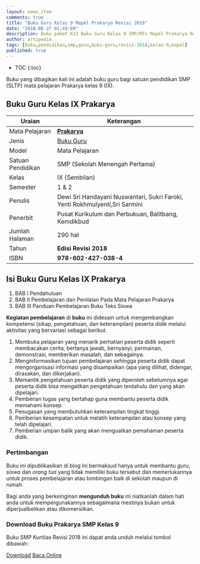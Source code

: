 ```yaml
---
layout: news_item
comments: true
title: "Buku Guru Kelas 9 Mapel Prakarya Revisi 2018"
date: "2018-08-27 01:49:09"
description: Buku paket K13 Buku Guru Kelas 9 SMP/MTs Mapel Prakarya Revisi 2018 sebagai referensi dalam pelaksanaan pembelajaran Prakarya SMP/MTs kelas IX.
author: artipedia
tags: [buku,pendidikan,smp,guru,buku-guru,revisi-2018,kelas-9,mapel]
published: true
---
```

* TOC
{:toc}

<script type="application/ld+json">
{
  "@context":"http://schema.org",
  "@type":"Book",
  "name" : "{{ page.title }}",
  "author": {
    "@type":"Person",
    "name":"Dewi Sri Handayani Nuswantari, Sukri Faroki, Yenti Rokhmulyenti,Sri Sarmini"},
  "url" : "{{ site.url }}{{ page.url }}",
  "workExample" : [{
    "@type": "Book",
    "isbn": "978-602-427-038-4",
    "bookEdition": "Revisi 2018",
    "bookFormat": "http://schema.org/Hardcover",
    "potentialAction":{
    "@type":"ReadAction",
    "target":
      {
        "@type":"EntryPoint",
        "urlTemplate":"{{ site.url }}{{ page.url }}",
        "actionPlatform":[
          "http://schema.org/DesktopWebPlatform",
          "http://schema.org/IOSPlatform",
          "http://schema.org/AndroidPlatform"
        ]
      }
      }
    }
    ]
    }
 
</script>

Buku yang dibagikan kali ini adalah buku guru bagi satuan pendidikan SMP (SLTP) mata pelajaran Prakarya kelas 9 (IX).

## Buku Guru Kelas IX Prakarya

|Uraian|Keterangan|
| --- | --- |
|Mata Pelajaran|<a href="/wiki/buku-guru-kelas-9-smp-mapel-prakarya-revisi-2018.html" title="Buku Guru Kelas 9 SMP/MTs Mapel Prakarya Revisi 2018"><strong>Prakarya</strong></a>|
|Jenis|<a href="/buku" title="Buku Guru" target="_blank">Buku Guru</a>|
|Model|Mata Pelajaran|
|Satuan Pendidikan|SMP (Sekolah Menengah Pertama)|
Kelas|IX (Sembilan)|
|Semester|1 & 2 |
Penulis|Dewi Sri Handayani Nuswantari, Sukri Faroki, Yenti Rokhmulyenti,Sri Sarmini|
|Penerbit|Pusat Kurikulum dan Perbukuan, Balitbang, Kemdikbud|
|Jumlah Halaman|290 hal|
|Tahun|<strong>Edisi Revisi 2018</strong>|
|ISBN|<strong>978-602-427-038-4</strong>|

## Isi Buku Guru Kelas IX Prakarya
1. BAB I Pendahuluan
2. BAB II Pembelajaran dan Penilaian Pada Mata Pelajaran Prakarya
3. BAB III Panduan Pembelajaran Buku Teks Siswa

<b>Kegiatan pembelajaran</b> di <b>buku</b> ini didesain untuk mengembangkan kompetensi (sikap, pengetahuan, dan keterampilan) peserta didik melalui aktivitas yang bervariasi sebagai berikut.
<ol><li>Membuka pelajaran yang menarik perhatian peserta didik seperti membacakan cerita, bertanya jawab, bernyanyi, permainan, demonstrasi, memberikan masalah, dan sebagainya.</li><li>Menginformasikan tujuan pembelajaran sehingga peserta didik dapat mengorganisasi informasi yang disampaikan (apa yang dilihat, didengar, dirasakan, dan dikerjakan).</li><li>Memantik pengetahuan peserta didik yang diperoleh sebelumnya agar peserta didik bisa mengaitkan pengetahuan terdahulu dan yang akan dipelajari.</li><li>Pemberian tugas yang bertahap guna membantu peserta didik memahami konsep.</li><li>Penugasan yang membutuhkan keterampilan tingkat tinggi.</li><li>Pemberian kesempatan untuk melatih keterampilan atau konsep yang telah dipelajari.</li><li>Pemberian umpan balik yang akan menguatkan pemahaman peserta didik.</li></ol>
  
### Pertimbangan
Buku ini dipublikasikan di blog ini bermaksud hanya untuk membantu _guru_, _siswa_ dan _orang tua_ yang tidak memiliki buku tersebut dan memerlukannya untuk proses pembelajaran atau bimbingan baik di sekolah maupun di rumah.

Bagi anda yang berkeinginan <b>mengunduh buku</b> ini niatkanlah dalam hati anda untuk mempergunakannya sebagaimana mestinya bukan untuk diperjualbelikan atau dikomersilkan.
  
### Download Buku Prakarya SMP Kelas 9
Buku SMP Kurtilas Revisi 2018 ini dapat anda unduh melalui tombol dibawah:
<p class="center"><a class="button download" href="https://docs.google.com/uc?export=download&id=1XNtZcJ9wCytkZaT40wLeeCUSfEQhEwke" rel="nofollow" target="_blank" title="Download">Download</a>
<a class="button demo open-dialog" href="https://drive.google.com/file/d/1XNtZcJ9wCytkZaT40wLeeCUSfEQhEwke/preview" Title="Baca Online" rel="nofollow">Baca Online</a></p>

